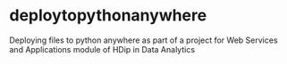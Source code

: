 # deploytopythonanywhere
Deploying files to python anywhere as part of a project for Web Services and Applications module of HDip in Data Analytics
